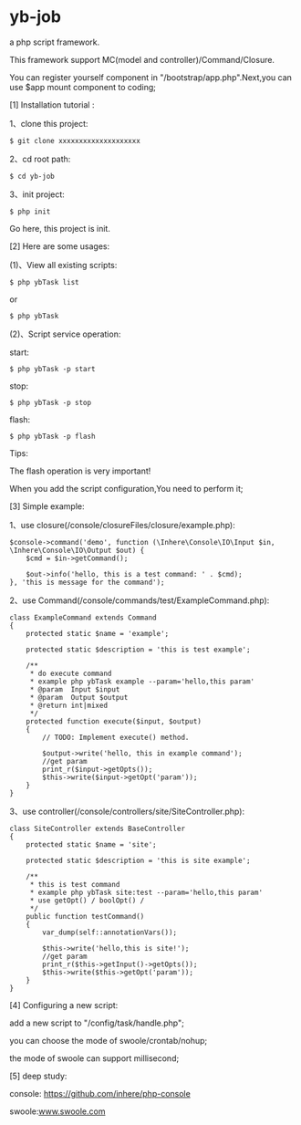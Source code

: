 # yb-job
a php script framework.

This framework support MC(model and controller)/Command/Closure.

You can register yourself component in "/bootstrap/app.php".Next,you can use $app mount component to coding;  

[1] Installation tutorial : 

1、clone this project:
```
$ git clone xxxxxxxxxxxxxxxxxxxx
```

2、cd root path:
```
$ cd yb-job
```

3、init project:
```
$ php init
```

Go here, this project is init.

[2] Here are some usages:

(1)、View all existing scripts:
```
$ php ybTask list
```
or
```
$ php ybTask
```
(2)、Script service operation:

start:
```
$ php ybTask -p start
```  
stop:
```
$ php ybTask -p stop
```
flash:
```
$ php ybTask -p flash
```
Tips:
 
The flash operation is very important! 

When you add the script configuration,You need to perform it;

[3] Simple example:

1、use closure(/console/closureFiles/closure/example.php):
```
$console->command('demo', function (\Inhere\Console\IO\Input $in, \Inhere\Console\IO\Output $out) {
    $cmd = $in->getCommand();

    $out->info('hello, this is a test command: ' . $cmd);
}, 'this is message for the command');
```
2、use Command(/console/commands/test/ExampleCommand.php):
```
class ExampleCommand extends Command
{
    protected static $name = 'example';

    protected static $description = 'this is test example';

    /**
     * do execute command
     * example php ybTask example --param='hello,this param'
     * @param  Input $input
     * @param  Output $output
     * @return int|mixed
     */
    protected function execute($input, $output)
    {
        // TODO: Implement execute() method.

        $output->write('hello, this in example command');
        //get param
        print_r($input->getOpts());
        $this->write($input->getOpt('param'));
    }
}
```
3、use controller(/console/controllers/site/SiteController.php):
```
class SiteController extends BaseController
{
    protected static $name = 'site';

    protected static $description = 'this is site example';

    /**
     * this is test command
     * example php ybTask site:test --param='hello,this param'
     * use getOpt() / boolOpt() /
     */
    public function testCommand()
    {
        var_dump(self::annotationVars());

        $this->write('hello,this is site!');
        //get param
        print_r($this->getInput()->getOpts());
        $this->write($this->getOpt('param'));
    }
}
```
[4] Configuring a new script:

add a new script to "/config/task/handle.php";

you can choose the mode of swoole/crontab/nohup;

the mode of swoole can support millisecond; 


[5] deep study:

console: https://github.com/inhere/php-console

swoole:www.swoole.com